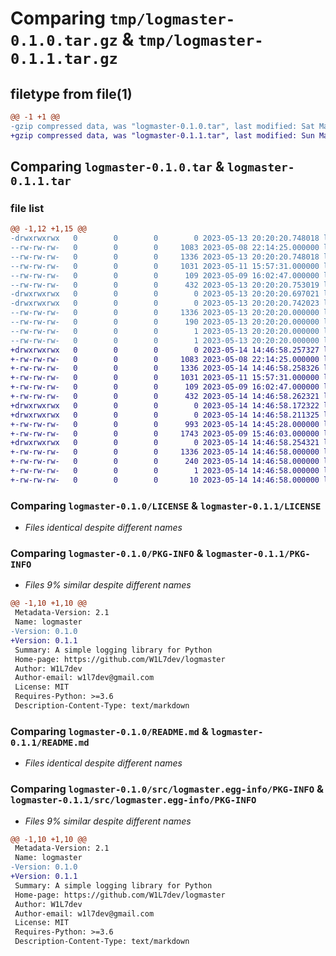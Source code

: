 # Comparing `tmp/logmaster-0.1.0.tar.gz` & `tmp/logmaster-0.1.1.tar.gz`

## filetype from file(1)

```diff
@@ -1 +1 @@
-gzip compressed data, was "logmaster-0.1.0.tar", last modified: Sat May 13 20:20:20 2023, max compression
+gzip compressed data, was "logmaster-0.1.1.tar", last modified: Sun May 14 14:46:58 2023, max compression
```

## Comparing `logmaster-0.1.0.tar` & `logmaster-0.1.1.tar`

### file list

```diff
@@ -1,12 +1,15 @@
-drwxrwxrwx   0        0        0        0 2023-05-13 20:20:20.748018 logmaster-0.1.0/
--rw-rw-rw-   0        0        0     1083 2023-05-08 22:14:25.000000 logmaster-0.1.0/LICENSE
--rw-rw-rw-   0        0        0     1336 2023-05-13 20:20:20.748018 logmaster-0.1.0/PKG-INFO
--rw-rw-rw-   0        0        0     1031 2023-05-11 15:57:31.000000 logmaster-0.1.0/README.md
--rw-rw-rw-   0        0        0      109 2023-05-09 16:02:47.000000 logmaster-0.1.0/pyproject.toml
--rw-rw-rw-   0        0        0      432 2023-05-13 20:20:20.753019 logmaster-0.1.0/setup.cfg
-drwxrwxrwx   0        0        0        0 2023-05-13 20:20:20.697021 logmaster-0.1.0/src/
-drwxrwxrwx   0        0        0        0 2023-05-13 20:20:20.742023 logmaster-0.1.0/src/logmaster.egg-info/
--rw-rw-rw-   0        0        0     1336 2023-05-13 20:20:20.000000 logmaster-0.1.0/src/logmaster.egg-info/PKG-INFO
--rw-rw-rw-   0        0        0      190 2023-05-13 20:20:20.000000 logmaster-0.1.0/src/logmaster.egg-info/SOURCES.txt
--rw-rw-rw-   0        0        0        1 2023-05-13 20:20:20.000000 logmaster-0.1.0/src/logmaster.egg-info/dependency_links.txt
--rw-rw-rw-   0        0        0        1 2023-05-13 20:20:20.000000 logmaster-0.1.0/src/logmaster.egg-info/top_level.txt
+drwxrwxrwx   0        0        0        0 2023-05-14 14:46:58.257327 logmaster-0.1.1/
+-rw-rw-rw-   0        0        0     1083 2023-05-08 22:14:25.000000 logmaster-0.1.1/LICENSE
+-rw-rw-rw-   0        0        0     1336 2023-05-14 14:46:58.258326 logmaster-0.1.1/PKG-INFO
+-rw-rw-rw-   0        0        0     1031 2023-05-11 15:57:31.000000 logmaster-0.1.1/README.md
+-rw-rw-rw-   0        0        0      109 2023-05-09 16:02:47.000000 logmaster-0.1.1/pyproject.toml
+-rw-rw-rw-   0        0        0      432 2023-05-14 14:46:58.262321 logmaster-0.1.1/setup.cfg
+drwxrwxrwx   0        0        0        0 2023-05-14 14:46:58.172322 logmaster-0.1.1/src/
+drwxrwxrwx   0        0        0        0 2023-05-14 14:46:58.211325 logmaster-0.1.1/src/logmaster/
+-rw-rw-rw-   0        0        0      993 2023-05-14 14:45:28.000000 logmaster-0.1.1/src/logmaster/__init__.py
+-rw-rw-rw-   0        0        0     1743 2023-05-09 15:46:03.000000 logmaster-0.1.1/src/logmaster/logger.py
+drwxrwxrwx   0        0        0        0 2023-05-14 14:46:58.254321 logmaster-0.1.1/src/logmaster.egg-info/
+-rw-rw-rw-   0        0        0     1336 2023-05-14 14:46:58.000000 logmaster-0.1.1/src/logmaster.egg-info/PKG-INFO
+-rw-rw-rw-   0        0        0      240 2023-05-14 14:46:58.000000 logmaster-0.1.1/src/logmaster.egg-info/SOURCES.txt
+-rw-rw-rw-   0        0        0        1 2023-05-14 14:46:58.000000 logmaster-0.1.1/src/logmaster.egg-info/dependency_links.txt
+-rw-rw-rw-   0        0        0       10 2023-05-14 14:46:58.000000 logmaster-0.1.1/src/logmaster.egg-info/top_level.txt
```

### Comparing `logmaster-0.1.0/LICENSE` & `logmaster-0.1.1/LICENSE`

 * *Files identical despite different names*

### Comparing `logmaster-0.1.0/PKG-INFO` & `logmaster-0.1.1/PKG-INFO`

 * *Files 9% similar despite different names*

```diff
@@ -1,10 +1,10 @@
 Metadata-Version: 2.1
 Name: logmaster
-Version: 0.1.0
+Version: 0.1.1
 Summary: A simple logging library for Python
 Home-page: https://github.com/W1L7dev/logmaster
 Author: W1L7dev
 Author-email: w1l7dev@gmail.com
 License: MIT
 Requires-Python: >=3.6
 Description-Content-Type: text/markdown
```

### Comparing `logmaster-0.1.0/README.md` & `logmaster-0.1.1/README.md`

 * *Files identical despite different names*

### Comparing `logmaster-0.1.0/src/logmaster.egg-info/PKG-INFO` & `logmaster-0.1.1/src/logmaster.egg-info/PKG-INFO`

 * *Files 9% similar despite different names*

```diff
@@ -1,10 +1,10 @@
 Metadata-Version: 2.1
 Name: logmaster
-Version: 0.1.0
+Version: 0.1.1
 Summary: A simple logging library for Python
 Home-page: https://github.com/W1L7dev/logmaster
 Author: W1L7dev
 Author-email: w1l7dev@gmail.com
 License: MIT
 Requires-Python: >=3.6
 Description-Content-Type: text/markdown
```

